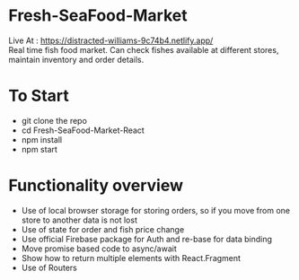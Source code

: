 # Fresh-SeaFood-Market
Live At : https://distracted-williams-9c74b4.netlify.app/
<br/> 
Real time fish food market. Can check fishes available at different stores, maintain inventory and order details. 

# To Start
- git clone the repo
- cd Fresh-SeaFood-Market-React
- npm install
- npm start

# Functionality overview
- Use of local browser storage for storing orders, so if you move from one store to another data is not lost
- Use of state for order and fish price change
- Use official Firebase package for Auth and re-base for data binding
- Move promise based code to async/await
- Show how to return multiple elements with React.Fragment
- Use of Routers



